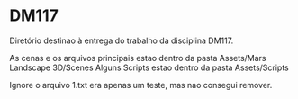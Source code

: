 # DM117

Diretório destinao à entrega do trabalho da disciplina DM117.

As cenas e os arquivos principais estao dentro da pasta Assets/Mars Landscape 3D/Scenes
Alguns Scripts estao dentro da pasta Assets/Scripts

Ignore o arquivo 1.txt era apenas um teste, mas nao consegui remover.
